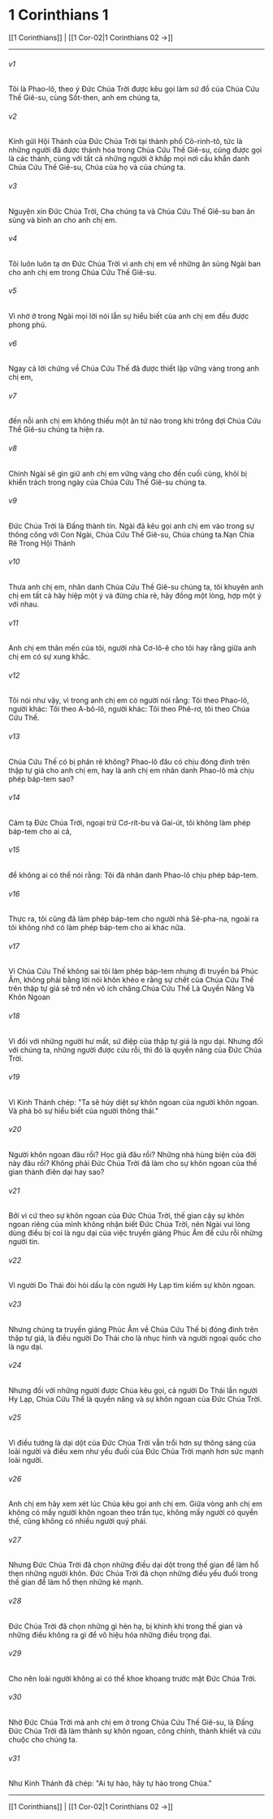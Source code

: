 # 1 Corinthians 1

[[1 Corinthians]] | [[1 Cor-02|1 Corinthians 02 →]]
***



###### v1 
Tôi là Phao-lô, theo ý Đức Chúa Trời được kêu gọi làm sứ đồ của Chúa Cứu Thế Giê-su, cùng Sốt-then, anh em chúng ta, 

###### v2 
Kính gửi Hội Thánh của Đức Chúa Trời tại thành phố Cô-rinh-tô, tức là những người đã được thánh hóa trong Chúa Cứu Thế Giê-su, cũng được gọi là các thánh, cùng với tất cả những người ở khắp mọi nơi cầu khẩn danh Chúa Cứu Thế Giê-su, Chúa của họ và của chúng ta. 

###### v3 
Nguyện xin Đức Chúa Trời, Cha chúng ta và Chúa Cứu Thế Giê-su ban ân sủng và bình an cho anh chị em. 

###### v4 
Tôi luôn luôn tạ ơn Đức Chúa Trời vì anh chị em về những ân sủng Ngài ban cho anh chị em trong Chúa Cứu Thế Giê-su. 

###### v5 
Vì nhờ ở trong Ngài mọi lời nói lẫn sự hiểu biết của anh chị em đều được phong phú. 

###### v6 
Ngay cả lời chứng về Chúa Cứu Thế đã được thiết lập vững vàng trong anh chị em, 

###### v7 
đến nỗi anh chị em không thiếu một ân tứ nào trong khi trông đợi Chúa Cứu Thế Giê-su chúng ta hiện ra. 

###### v8 
Chính Ngài sẽ gìn giữ anh chị em vững vàng cho đến cuối cùng, khỏi bị khiển trách trong ngày của Chúa Cứu Thế Giê-su chúng ta. 

###### v9 
Đức Chúa Trời là Đấng thành tín. Ngài đã kêu gọi anh chị em vào trong sự thông công với Con Ngài, Chúa Cứu Thế Giê-su, Chúa chúng ta.Nạn Chia Rẽ Trong Hội Thánh 

###### v10 
Thưa anh chị em, nhân danh Chúa Cứu Thế Giê-su chúng ta, tôi khuyên anh chị em tất cả hãy hiệp một ý và đừng chia rẽ, hãy đồng một lòng, hợp một ý với nhau. 

###### v11 
Anh chị em thân mến của tôi, người nhà Cơ-lô-ê cho tôi hay rằng giữa anh chị em có sự xung khắc. 

###### v12 
Tôi nói như vậy, vì trong anh chị em có người nói rằng: Tôi theo Phao-lô, người khác: Tôi theo A-bô-lô, người khác: Tôi theo Phê-rơ, tôi theo Chúa Cứu Thế. 

###### v13 
Chúa Cứu Thế có bị phân rẽ không? Phao-lô đâu có chịu đóng đinh trên thập tự giá cho anh chị em, hay là anh chị em nhân danh Phao-lô mà chịu phép báp-tem sao? 

###### v14 
Cảm tạ Đức Chúa Trời, ngoại trừ Cơ-rít-bu và Gai-út, tôi không làm phép báp-tem cho ai cả, 

###### v15 
để không ai có thể nói rằng: Tôi đã nhân danh Phao-lô chịu phép báp-tem. 

###### v16 
Thực ra, tôi cũng đã làm phép báp-tem cho người nhà Sê-pha-na, ngoài ra tôi không nhớ có làm phép báp-tem cho ai khác nữa. 

###### v17 
Vì Chúa Cứu Thế không sai tôi làm phép báp-tem nhưng đi truyền bá Phúc Âm, không phải bằng lời nói khôn khéo e rằng sự chết của Chúa Cứu Thế trên thập tự giá sẽ trở nên vô ích chăng.Chúa Cứu Thế Là Quyền Năng Và Khôn Ngoan 

###### v18 
Vì đối với những người hư mất, sứ điệp của thập tự giá là ngu dại. Nhưng đối với chúng ta, những người được cứu rỗi, thì đó là quyền năng của Đức Chúa Trời. 

###### v19 
Vì Kinh Thánh chép: "Ta sẽ hủy diệt sự khôn ngoan của người khôn ngoan. Và phá bỏ sự hiểu biết của người thông thái." 

###### v20 
Người khôn ngoan đâu rồi? Học giả đâu rồi? Những nhà hùng biện của đời này đâu rồi? Không phải Đức Chúa Trời đã làm cho sự khôn ngoan của thế gian thành điên dại hay sao? 

###### v21 
Bởi vì cứ theo sự khôn ngoan của Đức Chúa Trời, thế gian cậy sự khôn ngoan riêng của mình không nhận biết Đức Chúa Trời, nên Ngài vui lòng dùng điều bị coi là ngu dại của việc truyền giảng Phúc Âm để cứu rỗi những người tin. 

###### v22 
Vì người Do Thái đòi hỏi dấu lạ còn người Hy Lạp tìm kiếm sự khôn ngoan. 

###### v23 
Nhưng chúng ta truyền giảng Phúc Âm về Chúa Cứu Thế bị đóng đinh trên thập tự giá, là điều người Do Thái cho là nhục hình và người ngoại quốc cho là ngu dại. 

###### v24 
Nhưng đối với những người được Chúa kêu gọi, cả người Do Thái lẫn người Hy Lạp, Chúa Cứu Thế là quyền năng và sự khôn ngoan của Đức Chúa Trời. 

###### v25 
Vì điều tưởng là dại dột của Đức Chúa Trời vẫn trổi hơn sự thông sáng của loài người và điều xem như yếu đuối của Đức Chúa Trời mạnh hơn sức mạnh loài người. 

###### v26 
Anh chị em hãy xem xét lúc Chúa kêu gọi anh chị em. Giữa vòng anh chị em không có mấy người khôn ngoan theo trần tục, không mấy người có quyền thế, cũng không có nhiều người quý phái. 

###### v27 
Nhưng Đức Chúa Trời đã chọn những điều dại dột trong thế gian để làm hổ thẹn những người khôn. Đức Chúa Trời đã chọn những điều yếu đuối trong thế gian để làm hổ thẹn những kẻ mạnh. 

###### v28 
Đức Chúa Trời đã chọn những gì hèn hạ, bị khinh khi trong thế gian và những điều không ra gì để vô hiệu hóa những điều trọng đại. 

###### v29 
Cho nên loài người không ai có thể khoe khoang trước mặt Đức Chúa Trời. 

###### v30 
Nhờ Đức Chúa Trời mà anh chị em ở trong Chúa Cứu Thế Giê-su, là Đấng Đức Chúa Trời đã làm thành sự khôn ngoan, công chính, thánh khiết và cứu chuộc cho chúng ta. 

###### v31 
Như Kinh Thánh đã chép: "Ai tự hào, hãy tự hào trong Chúa."

***
[[1 Corinthians]] | [[1 Cor-02|1 Corinthians 02 →]]
